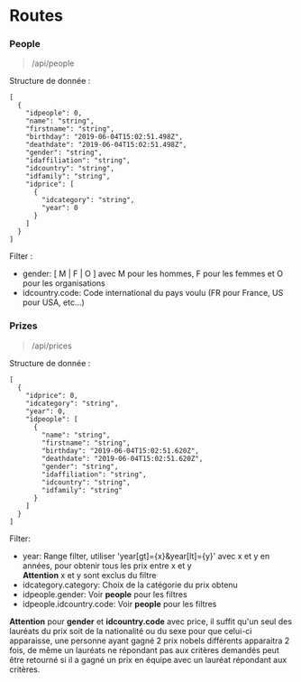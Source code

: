 # Routes

### People

>/api/people

Structure de donnée :

    [
      {
        "idpeople": 0,
        "name": "string",
        "firstname": "string",
        "birthday": "2019-06-04T15:02:51.498Z",
        "deathdate": "2019-06-04T15:02:51.498Z",
        "gender": "string",
        "idaffiliation": "string",
        "idcountry": "string",
        "idfamily": "string",
        "idprice": [
          {
            "idcategory": "string",
            "year": 0
          }
        ]
      }
    ]
    
Filter :

* gender: [ M | F | O ] avec M pour les hommes, F pour les femmes et O pour les organisations
* idcountry.code: Code international du pays voulu (FR pour France, US pour USA, etc...)

### Prizes

>/api/prices

Structure de donnée :

    [
      {
        "idprice": 0,
        "idcategory": "string",
        "year": 0,
        "idpeople": [
          {
            "name": "string",
            "firstname": "string",
            "birthday": "2019-06-04T15:02:51.620Z",
            "deathdate": "2019-06-04T15:02:51.620Z",
            "gender": "string",
            "idaffiliation": "string",
            "idcountry": "string",
            "idfamily": "string"
          }
        ]
      }
    ]
    
Filter: 

* year: Range filter, utiliser 'year[gt]={x}&year[lt]={y}' avec x et y en années, pour obtenir tous les prix entre x et y  
**Attention** x et y sont exclus du filtre
* idcategory.category: Choix de la catégorie du prix obtenu
* idpeople.gender: Voir **people** pour les filtres
* idpeople.idcountry.code: Voir **people** pour les filtres
  
**Attention** pour **gender** et **idcountry.code** avec price, il suffit qu'un seul des lauréats du prix soit de la nationalité
ou du sexe pour que celui-ci apparaisse, une personne ayant gagné 2 prix nobels différents apparaitra 2 fois, de même un
lauréats ne répondant pas aux critères demandés peut être retourné si il a gagné un prix en équipe avec un lauréat répondant
aux critères.